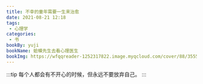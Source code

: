 ```yaml
---
title: 不幸的童年需要一生来治愈
date: 2021-08-21 12:18
tags:
 - 心理学
categories: 
 - 书
bookBy: yuji
bookName: 蛤蟆先生去看心理医生
bookImg: https://wfqqreader-1252317822.image.myqcloud.com/cover/88/35551088/t6_35551088.jpg
---
```


:::tip
每个人都会有不开心的时候，但永远不要放弃自己。
:::

<!-- more -->

